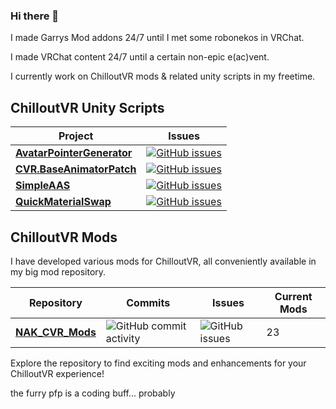 ### Hi there 👋

I made Garrys Mod addons 24/7 until I met some robonekos in VRChat.

I made VRChat content 24/7 until a certain non-epic e(ac)vent.

I currently work on ChilloutVR mods & related unity scripts in my freetime.

## ChilloutVR Unity Scripts

| Project | Issues |
|-------------|-------------------|
| [**AvatarPointerGenerator**](https://github.com/NotAKidOnSteam/AvatarPointerGenerator/) | [![GitHub issues](https://img.shields.io/github/issues/NotAKidOnSteam/AvatarPointerGenerator?color=green&logo=github&style=flat)](https://github.com/NotAKidOnSteam/AvatarPointerGenerator/issues) |
| [**CVR.BaseAnimatorPatch**](https://github.com/NotAKidOnSteam/CVR.BaseAnimatorPatch/) | [![GitHub issues](https://img.shields.io/github/issues/NotAKidOnSteam/CVR.BaseAnimatorPatch?color=green&logo=github&style=flat)](https://github.com/NotAKidOnSteam/CVR.BaseAnimatorPatch/issues) |
| [**SimpleAAS**](https://github.com/NotAKidOnSteam/SimpleAAS/) | [![GitHub issues](https://img.shields.io/github/issues/NotAKidOnSteam/SimpleAAS?color=green&logo=github&style=flat)](https://github.com/NotAKidOnSteam/SimpleAAS/issues) |
| [**QuickMaterialSwap**](https://github.com/NotAKidOnSteam/QuickMaterialSwap/) | [![GitHub issues](https://img.shields.io/github/issues/NotAKidOnSteam/QuickMaterialSwap?color=green&logo=github&style=flat)](https://github.com/NotAKidOnSteam/QuickMaterialSwap/issues) |

## ChilloutVR Mods

I have developed various mods for ChilloutVR, all conveniently available in my big mod repository.

| Repository               | Commits                                                              | Issues                                                           | Current Mods |
|--------------------------|----------------------------------------------------------------------|------------------------------------------------------------------|--------------|
| [**NAK_CVR_Mods**](https://github.com/NotAKidOnSteam/NAK_CVR_Mods/) | ![GitHub commit activity](https://img.shields.io/github/commit-activity/m/NotAKidOnSteam/NAK_CVR_Mods?color=blue&logo=github&style=flat) | ![GitHub issues](https://img.shields.io/github/issues/NotAKidOnSteam/NAK_CVR_Mods?color=red&logo=github&style=flat) | 23           |

Explore the repository to find exciting mods and enhancements for your ChilloutVR experience!



the furry pfp is a coding buff... probably
